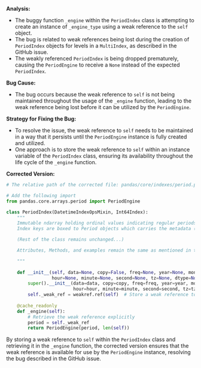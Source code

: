 **Analysis:**
- The buggy function `_engine` within the `PeriodIndex` class is attempting to create an instance of `_engine_type` using a weak reference to the `self` object.
- The bug is related to weak references being lost during the creation of `PeriodIndex` objects for levels in a `MultiIndex`, as described in the GitHub issue.
- The weakly referenced `PeriodIndex` is being dropped prematurely, causing the `PeriodEngine` to receive a `None` instead of the expected `PeriodIndex`.

**Bug Cause:**
- The bug occurs because the weak reference to `self` is not being maintained throughout the usage of the `_engine` function, leading to the weak reference being lost before it can be utilized by the `PeriodEngine`.

**Strategy for Fixing the Bug:**
- To resolve the issue, the weak reference to `self` needs to be maintained in a way that it persists until the `PeriodEngine` instance is fully created and utilized.
- One approach is to store the weak reference to `self` within an instance variable of the `PeriodIndex` class, ensuring its availability throughout the life cycle of the `_engine` function.

**Corrected Version:**
```python
# The relative path of the corrected file: pandas/core/indexes/period.py

# Add the following import
from pandas.core.arrays.period import PeriodEngine

class PeriodIndex(DatetimeIndexOpsMixin, Int64Index):
    """
    Immutable ndarray holding ordinal values indicating regular periods in time.
    Index keys are boxed to Period objects which carries the metadata (eg, frequency information).

    (Rest of the class remains unchanged...)

    Attributes, Methods, and examples remain the same as mentioned in the original code.

    """
    
    def __init__(self, data=None, copy=False, freq=None, year=None, month=None, quarter=None, day=None,
                 hour=None, minute=None, second=None, tz=None, dtype=None):
        super().__init__(data=data, copy=copy, freq=freq, year=year, month=month, quarter=quarter, day=day,
                         hour=hour, minute=minute, second=second, tz=tz, dtype=dtype)
        self._weak_ref = weakref.ref(self)  # Store a weak reference to self
    
    @cache_readonly
    def _engine(self):
        # Retrieve the weak reference explicitly
        period = self._weak_ref
        return PeriodEngine(period, len(self))

```

By storing a weak reference to `self` within the `PeriodIndex` class and retrieving it in the `_engine` function, the corrected version ensures that the weak reference is available for use by the `PeriodEngine` instance, resolving the bug described in the GitHub issue.